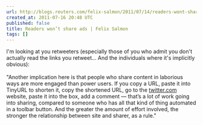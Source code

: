 ```yaml
---
url: http://blogs.reuters.com/felix-salmon/2011/07/14/readers-wont-share-ads/
created_at: 2011-07-16 20:48 UTC
published: false
title: Readers won’t share ads | Felix Salmon
tags: []
---
```


I'm looking at you retweeters (especially those of you who admit you don't actually read the links you retweet... And the individuals where it's implicitly obvious):<br><br>"Another implication here is that people who share content in laborious ways are more engaged than power users. If you copy a URL, paste it into TinyURL to shorten it, copy the shortened URL, go to the <a href="http://twitter.com">twitter.com</a> website, paste it into the box, add a comment — that’s a lot of work going into sharing, compared to someone who has all that kind of thing automated in a toolbar button. And the greater the amount of effort involved, the stronger the relationship between site and sharer, as a rule."
